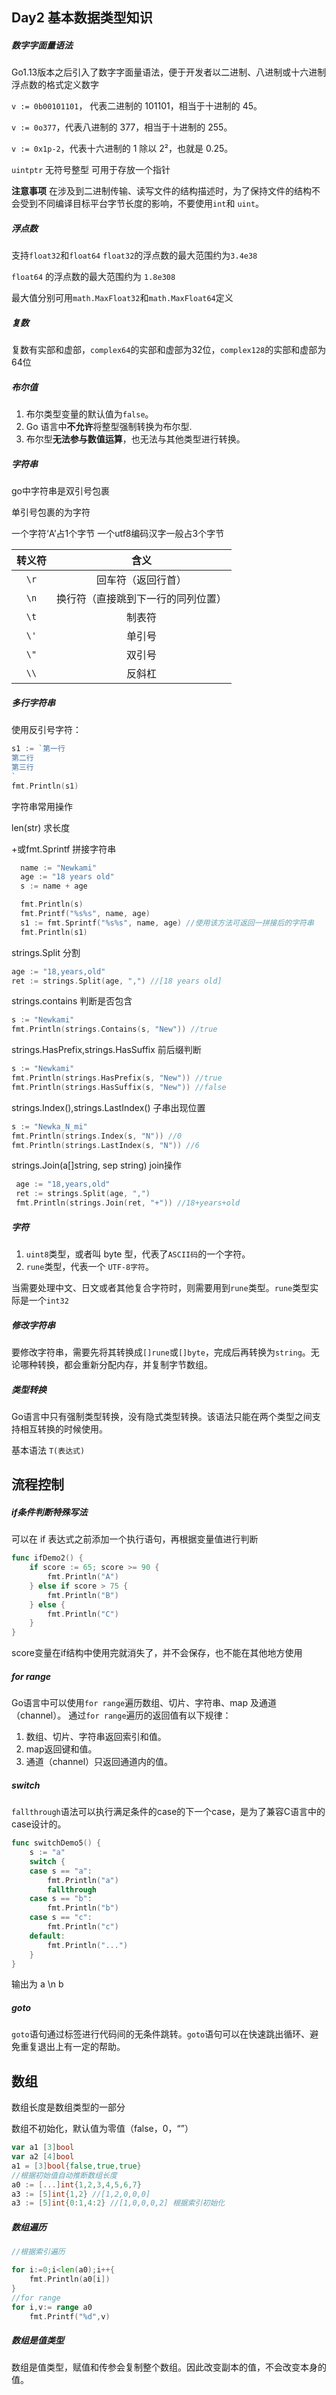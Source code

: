 ## Day2 基本数据类型知识

##### 数字字面量语法

Go1.13版本之后引入了数字字面量语法，便于开发者以二进制、八进制或十六进制浮点数的格式定义数字

`v := 0b00101101`， 代表二进制的 101101，相当于十进制的 45。 

`v := 0o377`，代表八进制的 377，相当于十进制的 255。

`v := 0x1p-2`，代表十六进制的 1 除以 2²，也就是 0.25。

`uintptr` 无符号整型 可用于存放一个指针

**注意事项** 在涉及到二进制传输、读写文件的结构描述时，为了保持文件的结构不会受到不同编译目标平台字节长度的影响，不要使用`int`和 `uint`。

##### 浮点数

支持`float32`和`float64` `float32`的浮点数的最大范围约为`3.4e38` 

`float64` 的浮点数的最大范围约为 `1.8e308`

最大值分别可用`math.MaxFloat32`和`math.MaxFloat64`定义

##### 复数

复数有实部和虚部，`complex64`的实部和虚部为32位，`complex128`的实部和虚部为64位

##### 布尔值

1. 布尔类型变量的默认值为`false`。
2. Go 语言中**不允许**将整型强制转换为布尔型.
3. 布尔型**无法参与数值运算**，也无法与其他类型进行转换。

##### 字符串

go中字符串是双引号包裹

单引号包裹的为字符

一个字符‘A’占1个字节 一个utf8编码汉字一般占3个字节

| 转义符 |                含义                |
| :----: | :--------------------------------: |
|  `\r`  |         回车符（返回行首）         |
|  `\n`  | 换行符（直接跳到下一行的同列位置） |
|  `\t`  |               制表符               |
|  `\'`  |               单引号               |
|  `\"`  |               双引号               |
|  `\\`  |               反斜杠               |

##### 多行字符串

使用反引号字符：

```go
s1 := `第一行
第二行
第三行
`
fmt.Println(s1)
```

字符串常用操作

len(str) 求长度

+或fmt.Sprintf 拼接字符串

```go
  name := "Newkami"
  age := "18 years old"
  s := name + age

  fmt.Println(s)
  fmt.Printf("%s%s", name, age)
  s1 := fmt.Sprintf("%s%s", name, age) //使用该方法可返回一拼接后的字符串
  fmt.Println(s1)
```

strings.Split 分割

```go
age := "18,years,old"
ret := strings.Split(age, ",") //[18 years old]
```

strings.contains 判断是否包含

```go
s := "Newkami"
fmt.Println(strings.Contains(s, "New")) //true
```

strings.HasPrefix,strings.HasSuffix 前后缀判断

```go
s := "Newkami"
fmt.Println(strings.HasPrefix(s, "New")) //true
fmt.Println(strings.HasSuffix(s, "New")) //false
```

strings.Index(),strings.LastIndex() 子串出现位置

```go
s := "Newka_N_mi"
fmt.Println(strings.Index(s, "N")) //0
fmt.Println(strings.LastIndex(s, "N")) //6
```

strings.Join(a[]string, sep string) join操作

```go
 age := "18,years,old"
 ret := strings.Split(age, ",")
 fmt.Println(strings.Join(ret, "+")) //18+years+old
```

##### 字符

1. `uint8`类型，或者叫 byte 型，代表了`ASCII码`的一个字符。
2. `rune`类型，代表一个 `UTF-8字符`。

当需要处理中文、日文或者其他复合字符时，则需要用到`rune`类型。`rune`类型实际是一个`int32`

##### 修改字符串

要修改字符串，需要先将其转换成`[]rune`或`[]byte`，完成后再转换为`string`。无论哪种转换，都会重新分配内存，并复制字节数组。

##### 类型转换

Go语言中只有强制类型转换，没有隐式类型转换。该语法只能在两个类型之间支持相互转换的时候使用。

基本语法 `T(表达式)`

## 流程控制

##### if条件判断特殊写法

可以在 if 表达式之前添加一个执行语句，再根据变量值进行判断

```go
func ifDemo2() {
	if score := 65; score >= 90 {
		fmt.Println("A")
	} else if score > 75 {
		fmt.Println("B")
	} else {
		fmt.Println("C")
	}
}
```

score变量在if结构中使用完就消失了，并不会保存，也不能在其他地方使用

##### for range

Go语言中可以使用`for range`遍历数组、切片、字符串、map 及通道（channel）。 通过`for range`遍历的返回值有以下规律：

1. 数组、切片、字符串返回索引和值。
2. map返回键和值。
3. 通道（channel）只返回通道内的值。

##### **switch**

`fallthrough`语法可以执行满足条件的case的下一个case，是为了兼容C语言中的case设计的。

```go
func switchDemo5() {
	s := "a"
	switch {
	case s == "a":
		fmt.Println("a")
		fallthrough
	case s == "b":
		fmt.Println("b")
	case s == "c":
		fmt.Println("c")
	default:
		fmt.Println("...")
	}
}
```

输出为 a \n b

##### goto

`goto`语句通过标签进行代码间的无条件跳转。`goto`语句可以在快速跳出循环、避免重复退出上有一定的帮助。

## 数组

数组长度是数组类型的一部分

数组不初始化，默认值为零值（false，0，“”）

```go
var a1 [3]bool
var a2 [4]bool
a1 = [3]bool{false,true,true}
//根据初始值自动推断数组长度
a0 := [...]int{1,2,3,4,5,6,7}
a3 := [5]int{1,2} //[1,2,0,0,0]
a3 := [5]int{0:1,4:2} //[1,0,0,0,2] 根据索引初始化
```

##### 数组遍历

```go
//根据索引遍历

for i:=0;i<len(a0);i++{
	fmt.Println(a0[i])
}
//for range
for i,v:= range a0
	fmt.Printf("%d",v)
```

##### 数组是值类型

数组是值类型，赋值和传参会复制整个数组。因此改变副本的值，不会改变本身的值。